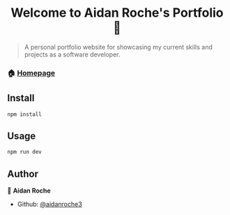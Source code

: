 <h1 align="center">Welcome to Aidan Roche's Portfolio 👋</h1>
<p>
</p>

> A personal portfolio website for showcasing my current skills and projects as a software developer.

### 🏠 [Homepage](www.aidanroche.com)

## Install

```sh
npm install
```

## Usage

```sh
npm run dev
```

## Author

👤 **Aidan Roche**

* Github: [@aidanroche3](https://github.com/aidanroche3)
